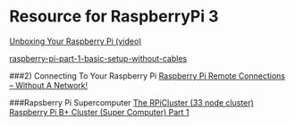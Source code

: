 # Resource for RaspberryPi 3

[Unboxing Your Raspberry Pi (video)](https://www.youtube.com/watch?v=-6OGuhLtKbU)

[raspberry-pi-part-1-basic-setup-without-cables](http://blog.self.li/post/63281257339/raspberry-pi-part-1-basic-setup-without-cables)

###2) Connecting To Your Raspberry Pi
[Raspberry Pi Remote Connections – Without A Network!](https://pihw.wordpress.com/guides/direct-network-connection/)

###Rapsberry Pi Supercomputer
[The RPiCluster (33 node cluster)](https://www.youtube.com/watch?v=i_r3z1jYHAc)
[Raspberry Pi B+ Cluster (Super Computer) Part 1](https://www.youtube.com/watch?v=JtX9lVDsqzg)
